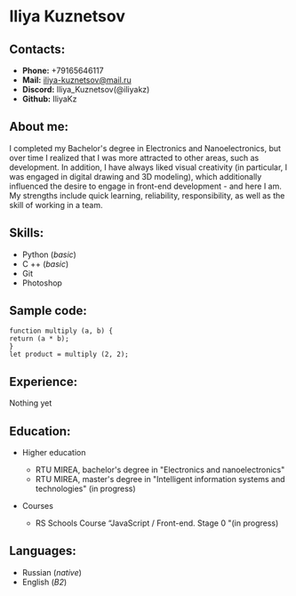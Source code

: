 # Iliya Kuznetsov

## Contacts:

* **Phone:** +79165646117
* **Mail:** iliya-kuznetsov@mail.ru
* **Discord:** Iliya_Kuznetsov(@iliyakz)
* **Github:** IliyaKz

## About me:
I completed my Bachelor's degree in Electronics and Nanoelectronics, but over time I realized that I was more attracted to other areas, such as development. In addition, I have always liked visual creativity (in particular, I was engaged in digital drawing and 3D modeling), which additionally influenced the desire to engage in front-end development - and here I am.
My strengths include quick learning, reliability, responsibility, as well as the skill of working in a team.

## Skills:

* Python (*basic*)
* C ++ (*basic*)
* Git
* Photoshop

## Sample code:

```
function multiply (a, b) {
return (a * b);
}
let product = multiply (2, 2);
```

## Experience:
Nothing yet

## Education:

* Higher education
    * RTU MIREA, bachelor's degree in "Electronics and nanoelectronics"
    * RTU MIREA, master's degree in "Intelligent information systems and technologies" (in progress)

* Courses
    * RS Schools Course “JavaScript / Front-end. Stage 0 "(in progress)

## Languages:
* Russian (*native*)
* English (*B2*)